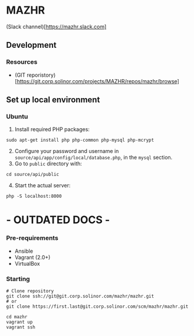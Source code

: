 # MAZHR
(Slack channel)[https://mazhr.slack.com]

## Development

### Resources
- (GIT reporistory)[https://git.corp.solinor.com/projects/MAZHR/repos/mazhr/browse]

## Set up local environment

### Ubuntu

1. Install required PHP packages:

  ```
  sudo apt-get install php php-common php-mysql php-mcrypt
  ```
2. Configure your password and username in `source/api/app/config/local/database.php`, in the `mysql` section.
3. Go to `public` directory with:

  ```
  cd source/api/public

  ```

4. Start the actual server:

  ```
  php -S localhost:8000
  ```



# - OUTDATED DOCS -

### Pre-requirements
- Ansible
- Vagrant (2.0+)
- VirtualBox

### Starting
```
# Clone repository
git clone ssh://git@git.corp.solinor.com/mazhr/mazhr.git
# or
git clone https://first.last@git.corp.solinor.com/scm/mazhr/mazhr.git

cd mazhr
vagrant up
vagrant ssh
```
